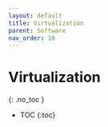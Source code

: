 ```yaml
---
layout: default
title: Virtualization
parent: Software
nav_order: 10
---
```


# Virtualization
{: .no_toc }

- TOC
{:toc}

